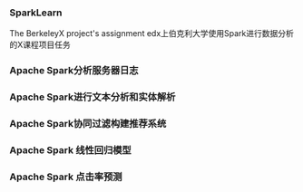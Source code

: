 ### SparkLearn
The BerkeleyX project's assignment
edx上伯克利大学使用Spark进行数据分析的X课程项目任务

### Apache Spark分析服务器日志
### Apache Spark进行文本分析和实体解析
### Apache Spark协同过滤构建推荐系统
### Apache Spark 线性回归模型
### Apache Spark 点击率预测
